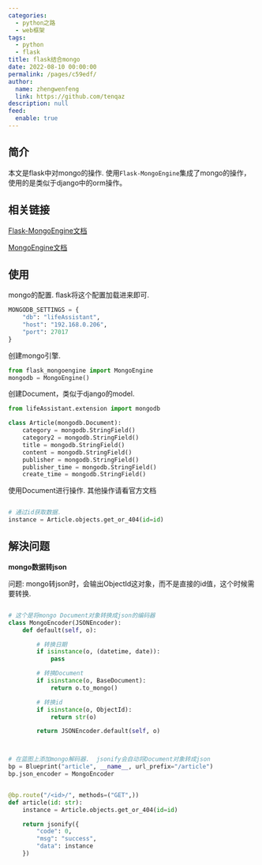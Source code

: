 ```yaml
---
categories: 
  - python之路
  - web框架
tags: 
  - python
  - flask
title: flask结合mongo
date: 2022-08-10 00:00:00
permalink: /pages/c59edf/
author: 
  name: zhengwenfeng
  link: https://github.com/tenqaz
description: null
feed: 
  enable: true
---
```


## 简介

本文是flask中对mongo的操作. 使用`Flask-MongoEngine`集成了mongo的操作，使用的是类似于django中的orm操作。

## 相关链接

[Flask-MongoEngine文档](https://flask-mongoengine.readthedocs.io/en/latest/)

[MongoEngine文档](http://docs.mongoengine.org/apireference.html)

## 使用

mongo的配置. flask将这个配置加载进来即可.

```python
MONGODB_SETTINGS = {
    "db": "lifeAssistant",
    "host": "192.168.0.206",
    "port": 27017
}
```

创建mongo引擎.

```python
from flask_mongoengine import MongoEngine
mongodb = MongoEngine()
```

创建Document，类似于django的model.

```python
from lifeAssistant.extension import mongodb

class Article(mongodb.Document):
    category = mongodb.StringField()
    category2 = mongodb.StringField()
    title = mongodb.StringField()
    content = mongodb.StringField()
    publisher = mongodb.StringField()
    publisher_time = mongodb.StringField()
    create_time = mongodb.StringField()
```

使用Document进行操作. 其他操作请看官方文档

```python

# 通过id获取数据.  
instance = Article.objects.get_or_404(id=id)
```

## 解決问题

**mongo数据转json**

问题: mongo转json时，会输出ObjectId这对象，而不是直接的id值，这个时候需要转换.

```python

# 这个是将mongo Document对象转换成json的编码器
class MongoEncoder(JSONEncoder):
    def default(self, o):

        # 转换日期
        if isinstance(o, (datetime, date)):
            pass

        # 转换Document
        if isinstance(o, BaseDocument):
            return o.to_mongo()

        # 转换id
        if isinstance(o, ObjectId):
            return str(o)

        return JSONEncoder.default(self, o)



# 在蓝图上添加mongo解码器.  jsonify会自动将Document对象转成json
bp = Blueprint("article", __name__, url_prefix="/article")
bp.json_encoder = MongoEncoder


@bp.route("/<id>/", methods=("GET",))
def article(id: str):
    instance = Article.objects.get_or_404(id=id)

    return jsonify({
        "code": 0,
        "msg": "success",
        "data": instance
    })
```
